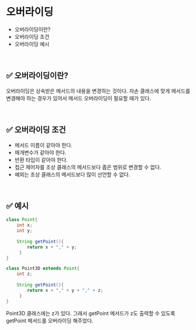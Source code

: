 # 오버라이딩

-   오버라이딩이란?
-   오버라이딩 조건
-   오버라이딩 예시

<br>

## ✅ 오버라이딩이란?

오버라이딩은 상속받은 메서드의 내용을 변경하는 것이다. 자손 클래스에 맞게 메서드를 변경해야 하는 경우가 있어서  메서드 오버라이딩이 필요할 때가 있다.

<br>

## ✅ 오버라이딩 조건

-   메서드 이름이 같아야 한다.
-   매개변수가 같아야 한다.
-   반환 타입이 같아야 한다.
-   접근 제어자를 조상 클래스의 메서드보다 좁은 범위로 변경할 수 없다.
-   예외는 조상 클래스의 메서드보다 많이 선언할 수 없다.

<br>

## ✅ 예시

```java
class Point{
	int x;
    int y;
    
    String getPoint(){
    	return x + "," + y;
     }
}
```

```java
class Point3D extends Point{
	int z;
    
    String getPoint(){
    	return x + "," + y + "," + z;
     }
}
```

Point3D 클래스에는 z가 있다. 그래서 getPoint 메서드가 z도 출력할 수 있도록 getPoint 메서드를 오버라이딩 해주었다.
